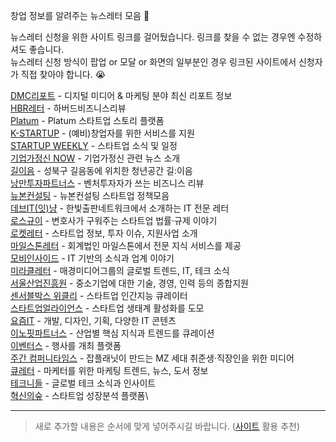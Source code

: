 창업 정보를 알려주는 뉴스레터 모음 💌

뉴스레터 신청을 위한 사이트 링크를 걸어뒀습니다. 링크를 찾을 수 없는 경우엔 수정하셔도 좋습니다.\
뉴스레터 신청 방식이 팝업 or 모달 or 화면의 일부분인 경우 링크된 사이트에서 신청자가 직접 찾아야 합니다. 😭

[DMC리포트](https://page.stibee.com/subscriptions/117718) - 디지털 미디어 & 마케팅 분야 최신 리포트 정보\
[HBR레터](https://page.stibee.com/subscriptions/79846) - 하버드비즈니스리뷰\
[Platum](https://platum.kr/) - Platum 스타트업 스토리 플랫폼 \
[K-STARTUP](https://www.k-startup.go.kr/web/contents/webCARD_NEWS.do) - (예비)창업자를 위한 서비스를 지원\
[STARTUP WEEKLY](http://glance.media/subscription/subscribe) - 스타트업 소식 및 일정\
[기업가정신 NOW](https://page.stibee.com/subscriptions/80029) - 기업가정신 관련 뉴스 소개\
[길이음](https://page.stibee.com/subscriptions/124965) - 성북구 길음동에 위치한 청년공간 길:이음\
[낭만투자파트너스](https://www.romanceip.xyz/) - 벤처투자자가 쓰는 비즈니스 리뷰\
[뉴본컨설팅](https://newborn.stibee.com/) - 뉴본컨설팅 스타트업 정책모음\
[데브IT(잇)냥](https://www.hanbit.co.kr/devletter/) - 한빛출판네트워크에서 소개하는 IT 전문 레터\
[로스규이](https://page.stibee.com/subscriptions/163239?groupIds=154511) - 변호사가 구워주는 스타트업 법률·규제 이야기\
[로켓레터](https://page.stibee.com/subscriptions/114752?groupIds=118600) - 스타트업 정보, 투자 이슈, 지원사업 소개\
[마일스톤레터](https://mstacc.com/) - 회계법인 마일스톤에서 전문 지식 서비스를 제공\
[모비인사이드](https://mobiinside.us11.list-manage.com/subscribe?u=a038c27b3bd7ce34b911546f6&id=3a3e2d93e6) - IT 기반의 소식과 업계 이야기\
[미라클레터](https://page.stibee.com/subscriptions/33271) - 매경미디어그룹의 글로벌 트렌드, IT, 테크 소식\
[서울산업진흥원](https://www.sba.seoul.kr/Pages/AboutSBA/SbaNewsLetter.aspx) - 중소기업에 대한 기술, 경영, 인력 등의 종합지원\
[센서블박스 위클리](https://page.stibee.com/subscriptions/56823) - 스타트업 인간지능 큐레이터\
[스타트업얼라이언스](https://www.startupall.kr/) - 스타트업 생태계 활성화를 도모\
[요즘IT](https://docs.google.com/forms/d/e/1FAIpQLSdFnoy3l6Rmv5rvERo4ULpM_Q4xpOkMmk49oeJ4LYnxM7LIqw/viewform) - 개발, 디자인, 기획, 다양한 IT 콘텐츠\
[이노핏파트너스](https://page.stibee.com/subscriptions/42635) - 산업별 핵심 지식과 트렌드를 큐레이션\
[이벤터스](https://event-us.kr/) - 행사를 개최 플랫폼\
[주간 컴퍼니타임스](https://page.stibee.com/subscriptions/191598) - 잡플래닛이 만드는 MZ 세대 취준생·직장인을 위한 미디어\
[큐레터](https://www.qletter.co.kr/subscribe/?utm_source=newsletter&utm_campaign=media_info&utm_medium=qletter) - 마케터를 위한 마케팅 트렌드, 뉴스, 도서 정보\
[테크니들](https://techneedle.com/newsletter) - 글로벌 테크 소식과 인사이트\
[혁신의숲](https://innoforest.stibee.com/) - 스타트업 성장분석 플랫폼\

---

> 새로 추가할 내용은 순서에 맞게 넣어주시길 바랍니다. ([사이트](https://alphabetizer.flap.tv/) 활용 추천)